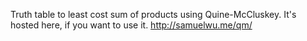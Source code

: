 Truth table to least cost sum of products using Quine-McCluskey.
It's hosted here, if you want to use it.
http://samuelwu.me/qm/ 
